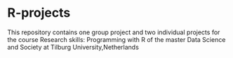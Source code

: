 # R-projects
This repository contains one group project and two individual projects 
for the course Research skills: Programming with R of the master
Data Science and Society at Tilburg University,Netherlands

